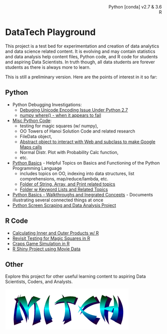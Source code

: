 
<div align="right">Python [conda] v2.7 & 3.6 <br/>
R </div>

# DataTech Playground

This project is a test bed for experimentation and creation of data analytics and data science related content.  It is evolving and may contain statistics and data analysis help content files, Python code, and R code for students and aspiring Data Scientists.  In truth though, all data students are forever students as there is always more to learn.

This is still a preliminary version.  Here are the points of interest in it so far:

## Python

- Python Debugging Investigations:
  - [Debuging Unicode Encoding Issue Under Python 2.7](./PY_Debug_Investigations/PY27_UEE_UDE)
  - [numpy where() - when it appears to fail](./PY_Debug_Investigations)  
- [Misc Python Code](./Python_Misc): 
  - testing for magic squares (w/ numpy),
  - OO Towers of Hanoi Solution Code and related research
  - FileData object, 
  - [Abstract object to interact with Web and subclass to make Google Maps calls](./Python_Misc/TMWP_DFBuilder_OO_PY)
  - Normal Distr. Plot with Probability Calc function, 
  - etc.
- [Python Basics](./PY_Basics) - Helpful Topics on Basics and Functioning of the Python Programming Language
  - includes topics on OO, indexing into data structures, list comprehensions, map/reduce/lambda, etc.
  - [Folder of String, Array, and Print related topics](./PY_Basics/str_arr_lst_prnt)
  - [Folder w Keyword Lists and Related Topics](./PY_Basics/kwrds)
- [Python Basics - Walkthroughs and Inegrated Concepts](./PY_Basics/Walkthroughs) - Documents illustrating several connected things at once
- [Python Screen Scraping and Data Analysis Project](https://github.com/TheMitchWorksPro/NYCDSA_CR_WebScrape)

## R Code
- [Calculating Inner and Outer Products w/ R](http://htmlpreview.github.com/?https://github.com/TheMitchWorksPro/DataTech_Playground/blob/master/stats/TMWP_MatrixMath_Experimentation.html)
- [Revisit Testing for Magic Squares in R](./R_Misc/)
- [Craps Game Simulation in R](http://htmlpreview.github.com/?https://github.com/TheMitchWorksPro/DataTech_Playground/blob/master/R_Misc/TMWP_CrapsGameSimulation_R.html)
- [R Shiny Project using Movie Data](https://github.com/TheMitchWorksPro/NYCDSA_TMWP_Shiny)

## Other
Explore this project for other useful learning content to aspiring Data Scientists, Coders, and Analysts.

![Mitch](https://github.com/TheMitchWorksPro/TestProject/blob/master/html_mitch_logo/Mitch_LogoBG.gif)

<!--

   Link testing: can't display notebooks yet ...
   http://htmlpreview.github.com/?https://github.com/TheMitchWorksPro/DataTech_Playground/blob/master/R_Misc/R_MagicSquare_Exploration.ipynb
   https://nbviewer.jupyter.org/github.com/TheMitchWorksPro/DataTech_Playground/blob/master/R_Misc/R_MagicSquare_Exploration.ipynb

   https://render.githubusercontent.com/view/ipynb?https://github.com/TheMitchWorksPro/DataTech_Playground/blob/master/R_Misc/R_MagicSquare_Exploration.ipynb

   Issue: 

   https://render.githubusercontent.com/view/ipynb?commit=24a4a32ee885d4ceb6166c83331decc2a44ed900&enc_url=68747470733a2f2f7261772e67697468756275736572636f6e74656e742e636f6d2f5468654d69746368576f726b7350726f2f44617461546563685f506c617967726f756e642f323461346133326565383835643463656236313636633833333331646563633261343465643930302f525f4d6973632f525f4d616769635371756172655f4578706c6f726174696f6e2e6970796e62&nwo=TheMitchWorksPro%2FDataTech_Playground&path=R_Misc%2FR_MagicSquare_Exploration.ipynb&repository_id=87484008&repository_type=Repository#ff6e4cb6-05b3-43c9-96d8-3117f999122f

-->
